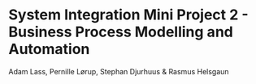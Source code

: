 # System Integration Mini Project 2 - Business Process Modelling and Automation
Adam Lass, Pernille Lørup, Stephan Djurhuus & Rasmus Helsgaun  

